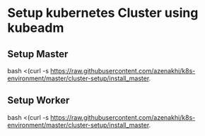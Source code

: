 # Setup kubernetes Cluster using kubeadm


## Setup Master
bash <(curl -s https://raw.githubusercontent.com/azenakhi/k8s-environment/master/cluster-setup/install_master.

## Setup Worker
bash <(curl -s https://raw.githubusercontent.com/azenakhi/k8s-environment/master/cluster-setup/install_master.